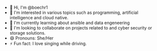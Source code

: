 - 👋 Hi, I'm @boechr1
- 👀 I'm interested in various topics such as programming, artificial intelligence and cloud native.
- 🌱 I'm currently learning about ansible and data engeneering 
- 💞️ I'm looking to collaborate on projects related to and cyber security or storage solutions.
- 😄 Pronouns: She/Her
- ⚡ Fun fact: I love singing while driving.


<!---
boechr1/boechr1 is a ✨ special ✨ repository because its `README.md` (this file) appears on your GitHub profile.
You can click the Preview link to take a look at your changes.
--->
